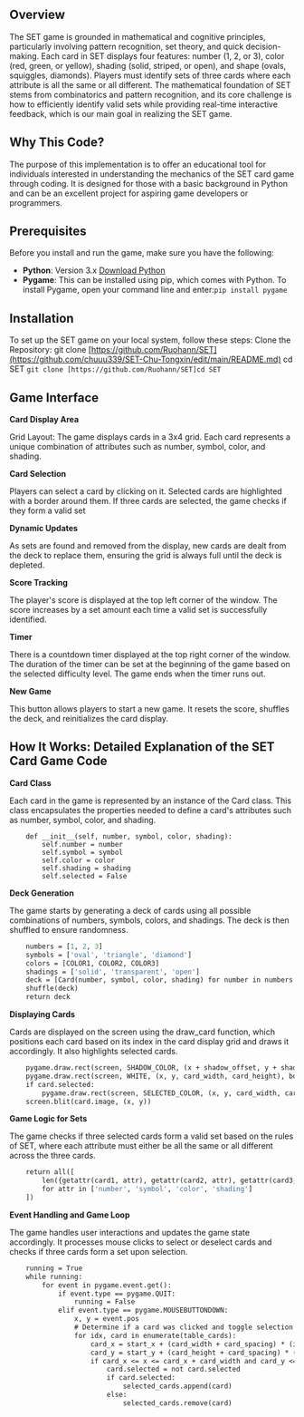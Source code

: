 ## Overview

The SET game is grounded in mathematical and cognitive principles, particularly involving pattern recognition, set theory, and quick decision-making. Each card in SET displays four features: number (1, 2, or 3), color (red, green, or yellow), shading (solid, striped, or open), and shape (ovals, squiggles, diamonds). Players must identify sets of three cards where each attribute is all the same or all different.
The mathematical foundation of SET stems from combinatorics and pattern recognition, and its core challenge is how to efficiently identify valid sets while providing real-time interactive feedback, which is our main goal in realizing the SET game.

## Why This Code?

The purpose of this implementation is to offer an educational tool for individuals interested in understanding the mechanics of the SET card game through coding. It is designed for those with a basic background in Python and can be an excellent project for aspiring game developers or programmers.

## Prerequisites

Before you install and run the game, make sure you have the following:

- **Python**: Version 3.x [Download Python](https://www.python.org/downloads/)
- **Pygame**: This can be installed using pip, which comes with Python. To install Pygame, open your command line and enter:```pip install pygame```

## Installation

To set up the SET game on your local system, follow these steps: Clone the Repository:
git clone [https://github.com/Ruohann/SET](https://github.com/chuuu339/SET-Chu-Tongxin/edit/main/README.md) cd SET
```git clone [https://github.com/Ruohann/SET]cd SET```

## Game Interface

**Card Display Area**

Grid Layout: The game displays cards in a 3x4 grid. Each card represents a unique combination of attributes such as number, symbol, color, and shading.

**Card Selection**

Players can select a card by clicking on it. Selected cards are highlighted with a border around them. If three cards are selected, the game checks if they form a valid set

**Dynamic Updates**

As sets are found and removed from the display, new cards are dealt from the deck to replace them, ensuring the grid is always full until the deck is depleted.

**Score Tracking** 

The player's score is displayed at the top left corner of the window. The score increases by a set amount each time a valid set is successfully identified.

**Timer**

There is a countdown timer displayed at the top right corner of the window. The duration of the timer can be set at the beginning of the game based on the selected difficulty level. The game ends when the timer runs out.

**New Game**

This button allows players to start a new game. It resets the score, shuffles the deck, and reinitializes the card display.

## How It Works: Detailed Explanation of the SET Card Game Code

**Card Class**

Each card in the game is represented by an instance of the Card class. This class encapsulates the properties needed to define a card's attributes such as number, symbol, color, and shading.

```class Card:
    def __init__(self, number, symbol, color, shading):
        self.number = number
        self.symbol = symbol
        self.color = color
        self.shading = shading
        self.selected = False
```
**Deck Generation**

The game starts by generating a deck of cards using all possible combinations of numbers, symbols, colors, and shadings. The deck is then shuffled to ensure randomness.

```def generate_deck():
    numbers = [1, 2, 3]
    symbols = ['oval', 'triangle', 'diamond']
    colors = [COLOR1, COLOR2, COLOR3]
    shadings = ['solid', 'transparent', 'open']
    deck = [Card(number, symbol, color, shading) for number in numbers for symbol in symbols for color in colors for shading in shadings]
    shuffle(deck)
    return deck
```

**Displaying Cards**

Cards are displayed on the screen using the draw_card function, which positions each card based on its index in the card display grid and draws it accordingly. It also highlights selected cards.

```def draw_card(card, x, y):
    pygame.draw.rect(screen, SHADOW_COLOR, (x + shadow_offset, y + shadow_offset, card_width, card_height), border_radius=corner_radius)
    pygame.draw.rect(screen, WHITE, (x, y, card_width, card_height), border_radius=corner_radius)
    if card.selected:
        pygame.draw.rect(screen, SELECTED_COLOR, (x, y, card_width, card_height), border_radius=corner_radius)
    screen.blit(card.image, (x, y))
```

**Game Logic for Sets**

The game checks if three selected cards form a valid set based on the rules of SET, where each attribute must either be all the same or all different across the three cards.

```def is_set(card1, card2, card3):
    return all([
        len({getattr(card1, attr), getattr(card2, attr), getattr(card3, attr)}) in {1, 3}
        for attr in ['number', 'symbol', 'color', 'shading']
    ])
```

**Event Handling and Game Loop**

The game handles user interactions and updates the game state accordingly. It processes mouse clicks to select or deselect cards and checks if three cards form a set upon selection.

```def main():
    running = True
    while running:
        for event in pygame.event.get():
            if event.type == pygame.QUIT:
                running = False
            elif event.type == pygame.MOUSEBUTTONDOWN:
                x, y = event.pos
                # Determine if a card was clicked and toggle selection
                for idx, card in enumerate(table_cards):
                    card_x = start_x + (card_width + card_spacing) * (idx % cols)
                    card_y = start_y + (card_height + card_spacing) * (idx // cols)
                    if card_x <= x <= card_x + card_width and card_y <= y <= card_y + card_height:
                        card.selected = not card.selected
                        if card.selected:
                            selected_cards.append(card)
                        else:
                            selected_cards.remove(card)
```









